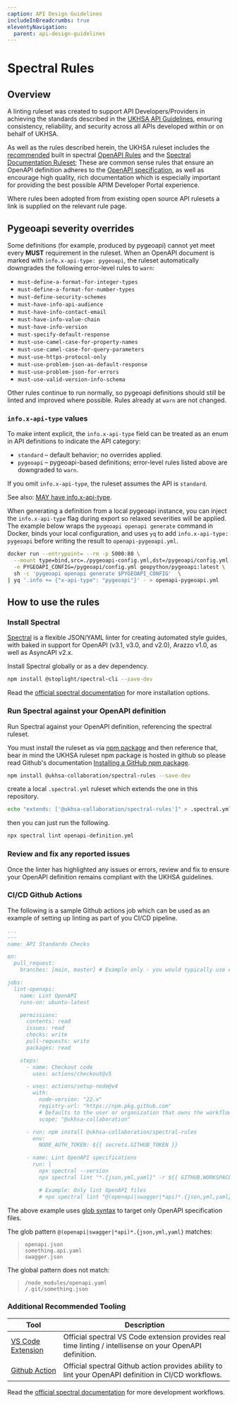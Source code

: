 ```yaml
---
caption: API Design Guidelines
includeInBreadcrumbs: true
eleventyNavigation:
  parent: api-design-guidelines
---
```


# Spectral Rules

## Overview

A linting ruleset was created to support API Developers/Providers in achieving the standards described in the [UKHSA API Guidelines][1], ensuring consistency, reliability, and security across all APIs developed within or on behalf of UKHSA.

As well as the rules described herein, the UKHSA ruleset includes the [recommended][2] built in spectral [OpenAPI Rules][3] and the [Spectral Documentation Ruleset][4]; These are common sense rules that ensure an OpenAPI definition adheres to the [OpenAPI specification][5], as well as encourage high quality, rich documentation which is especially important for providing the best possible APIM Developer Portal experience.

Where rules been adopted from from existing open source API rulesets a link is supplied on the relevant rule page.

## Pygeoapi severity overrides

Some definitions (for example, produced by pygeoapi) cannot yet meet every **MUST** requirement in the ruleset. When an OpenAPI document is marked with `info.x-api-type: pygeoapi`, the ruleset automatically downgrades the following error-level rules to `warn`:

- `must-define-a-format-for-integer-types`
- `must-define-a-format-for-number-types`
- `must-define-security-schemes`
- `must-have-info-api-audience`
- `must-have-info-contact-email`
- `must-have-info-value-chain`
- `must-have-info-version`
- `must-specify-default-response`
- `must-use-camel-case-for-property-names`
- `must-use-camel-case-for-query-parameters`
- `must-use-https-protocol-only`
- `must-use-problem-json-as-default-response`
- `must-use-problem-json-for-errors`
- `must-use-valid-version-info-schema`

Other rules continue to run normally, so pygeoapi definitions should still be linted and improved where possible. Rules already at `warn` are not changed.

### `info.x-api-type` values

To make intent explicit, the `info.x-api-type` field can be treated as an enum in API definitions to indicate the API category:

- `standard` – default behavior; no overrides applied.
- `pygeoapi` – pygeoapi-based definitions; error-level rules listed above are downgraded to `warn`.

If you omit `info.x-api-type`, the ruleset assumes the API is `standard`.

See also: [MAY have info.x-api-type][6].

When generating a definition from a local pygeoapi instance, you can inject the `info.x-api-type` flag during export so relaxed severities will be applied. The example below wraps the `pygeoapi openapi generate` command in Docker, binds your local configuration, and uses `yq` to add `info.x-api-type: pygeoapi` before writing the result to `openapi-pygeoapi.yml`.

```sh
docker run --entrypoint= --rm -p 5000:80 \
  --mount type=bind,src=./pygeoapi-config.yml,dst=/pygeoapi/config.yml \
  -e PYGEOAPI_CONFIG=/pygeoapi/config.yml geopython/pygeoapi:latest \
  sh -c 'pygeoapi openapi generate $PYGEOAPI_CONFIG'  \
| yq '.info += {"x-api-type": "pygeoapi"}' - > openapi-pygeoapi.yml
```

## How to use the rules

### Install Spectral

[Spectral][7] is a flexible JSON/YAML linter for creating automated style guides, with baked in support for OpenAPI (v3.1, v3.0, and v2.0), Arazzo v1.0, as well as AsyncAPI v2.x.

Install Spectral globally or as a dev dependency.

```sh
npm install @stoplight/spectral-cli --save-dev
```

Read the [official spectral documentation][8] for more installation options.

### Run Spectral against your OpenAPI definition

Run Spectral against your OpenAPI definition, referencing the spectral ruleset.

You must install the ruleset as via [npm package][9] and then reference that, bear in mind the UKHSA ruleset npm package is hosted in github so please read Github's documentation [Installing a GitHub npm package][10].

```sh
npm install @ukhsa-collaboration/spectral-rules --save-dev
```

create a local `.spectral.yml` ruleset which extends the one in this repository.

```bash
echo "extends: ['@ukhsa-collaboration/spectral-rules']" > .spectral.yml
```

then you can just run the following.

```sh
npx spectral lint openapi-definition.yml
```

### Review and fix any reported issues

Once the linter has highlighted any issues or errors, review and fix to ensure your OpenAPI definition remains compliant with the UKHSA guidelines.

### CI/CD Github Actions

The following is a sample Github actions job which can be used as an example of setting up linting as part of you CI/CD pipeline.

```yaml
...
---
name: API Standards Checks

on:
  pull_request:
    branches: [main, master] # Example only - you would typically use either 'main' or 'master', not both

jobs:
  lint-openapi:
    name: Lint OpenAPI
    runs-on: ubuntu-latest

    permissions:
      contents: read
      issues: read
      checks: write
      pull-requests: write
      packages: read

    steps:
      - name: Checkout code
        uses: actions/checkout@v5

      - uses: actions/setup-node@v4
        with:
          node-version: "22.x"
          registry-url: "https://npm.pkg.github.com"
          # Defaults to the user or organization that owns the workflow file
          scope: "@ukhsa-collaboration"

      - run: npm install @ukhsa-collaboration/spectral-rules
        env:
          NODE_AUTH_TOKEN: ${{ secrets.GITHUB_TOKEN }}

      - name: Lint OpenAPI specifications
        run: |
          npx spectral --version
          npx spectral lint "*.{json,yml,yaml}" -r ${{ GITHUB.WORKSPACE }}/node_modules/@ukhsa-collaboration/spectral-rules/.spectral.yaml -f github-actions

          # Example: Only lint OpenAPI files
          # npx spectral lint "@(openapi|swagger|*api)*.{json,yml,yaml}" -r ${{ GITHUB.WORKSPACE }}/node_modules/@ukhsa-collaboration/spectral-rules/.spectral.yaml -f github-actions
```

The above example uses [glob syntax][11] to target only OpenAPI specification files.

The glob pattern `@(openapi|swagger|*api)*.{json,yml,yaml}` matches:

> ```text
> openapi.json
> something.api.yaml
> swagger.json
> ```

The global pattern does not match:

> ```text
> /node_modules/openapi.yaml
> /.git/something.json
> ```

### Additional Recommended Tooling

| Tool | Description |
| - | - |
| [VS Code Extension][12] | Official spectral VS Code extension provides real time linting / intellisense on your OpenAPI definition. |
| [Github Action][13] | Official spectral Github action provides ability to lint your OpenAPI definition in CI/CD workflows. |

Read the [official spectral documentation][14] for more development workflows.

[1]: ../api-guidelines/index.md
[2]: https://docs.stoplight.io/docs/spectral/0a73453054745-recommended-or-all
[3]: https://docs.stoplight.io/docs/spectral/4dec24461f3af-open-api-rules
[4]: https://github.com/stoplightio/spectral-documentation
[5]: https://swagger.io/specification/
[6]: may/may-have-info-x-api-type.md
[7]: https://docs.stoplight.io/docs/spectral
[8]: https://docs.stoplight.io/docs/spectral/b8391e051b7d8-installation
[9]: https://meta.stoplight.io/docs/spectral/7895ff1196448-sharing-and-distributing-rulesets#npm
[10]: https://docs.github.com/en/packages/working-with-a-github-packages-registry/working-with-the-npm-registry#installing-a-package
[11]: https://github.com/mrmlnc/fast-glob
[12]: https://marketplace.visualstudio.com/items?itemName=stoplight.spectral
[13]: https://github.com/marketplace/actions/spectral-linting
[14]: https://docs.stoplight.io/docs/spectral/ecaa0fd8a950d-workflows
